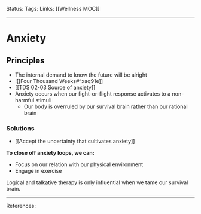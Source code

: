 Status:
Tags:
Links: [[Wellness MOC]]
___
# Anxiety
## Principles
- The internal demand to know the future will be alright
- ![[Four Thousand Weeks#^xaq91e]]
- [[TDS 02-03 Source of anxiety]]
- Anxiety occurs when our fight-or-flight response activates to a non-harmful stimuli
	- Our body is overruled by our survival brain rather than our rational brain
### Solutions
- [[Accept the uncertainty that cultivates anxiety]]

**To close off anxiety loops, we can:**
- Focus on our relation with our physical environment
- Engage in exercise

Logical and talkative therapy is only influential when we tame our survival brain.
___
References: